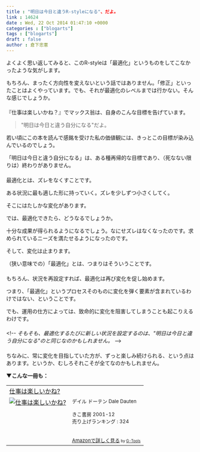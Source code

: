 ```yaml
---
title : "明日は今日と違うR-styleになる"、だよ。
link : 14624
date : Wed, 22 Oct 2014 01:47:10 +0000
categories : ["blogarts"]
tags : ["blogarts"]
draft : false
author : 倉下忠憲
---
```


よくよく思い返してみると、このR-styleは「最適化」というものをしてこなかったような気がします。

もちろん、まったく方向性を変えないという話ではありません。「修正」といったことはよくやっています。でも、それが最適化のレベルまでは行かない。そんな感じでしょうか。

<H4></H4>

『仕事は楽しいかね？』でマックス翁は、自身のこんな目標を告げています。

<blockquote>"明日は今日と違う自分になる"だよ。</blockquote>

若い頃にこの本を読んで感銘を受けた私の価値観には、きっとこの目標が染み込んでいるのでしょう。

「明日は今日と違う自分になる」は、ある種再帰的な目標であり、（死なない限りは）終わりがありません。

<H4></H4>

最適化とは、ズレをなくすことです。

ある状況に最も適した形に持っていく。ズレを少しずつ小さくしてく。

そこにはたしかな変化があります。

では、最適化できたら、どうなるでしょうか。

十分な成果が得られるようになるでしょう。なにせズレはなくなったのです。求められているニーズを満たせるようになったのです。

そして、変化は止まります。

（狭い意味での）「最適化」とは、つまりはそういうことです。

<H4></H4>

もちろん、状況を再設定すれば、最適化は再び変化を促し始めます。

つまり、「最適化」というプロセスそのものに変化を弾く要素が含まれているわけではない、ということです。

でも、運用の仕方によっては、致命的に変化を阻害してしまうことも起こりえるわけです。

<H4></H4>

&lt;!--
<em>そもそも、最適化するたびに新しい状況を設定するのは、"明日は今日と違う自分になる"のと同じなのかもしれません。</em>
--&gt;

<H4></H4>

ちなみに、常に変化を目指していた方が、ずっと楽しみ続けられる、という点はあります。というか、むしろそれこそが全てなのかもしれません。

<strong>▼こんな一冊も：</strong>

<table  border="0" cellpadding="5"><tr><td colspan="2"><a href="http://www.amazon.co.jp/%E4%BB%95%E4%BA%8B%E3%81%AF%E6%A5%BD%E3%81%97%E3%81%84%E3%81%8B%E3%81%AD-%E3%83%87%E3%82%A4%E3%83%AB-%E3%83%89%E3%83%BC%E3%83%86%E3%83%B3/dp/4877710787%3FSubscriptionId%3D15SMZCTB9V8NGR2TW082%26tag%3Drashita1000-22%26linkCode%3Dxm2%26camp%3D2025%26creative%3D165953%26creativeASIN%3D4877710787" target="_blank">仕事は楽しいかね?</a><img src="http://www.assoc-amazon.jp/e/ir?t=rashita1000-22&l=ur2&o=9" width="1" height="1" style="border: none;" alt="" /></td></tr><tr><td valign="top"><a href="http://www.amazon.co.jp/%E4%BB%95%E4%BA%8B%E3%81%AF%E6%A5%BD%E3%81%97%E3%81%84%E3%81%8B%E3%81%AD-%E3%83%87%E3%82%A4%E3%83%AB-%E3%83%89%E3%83%BC%E3%83%86%E3%83%B3/dp/4877710787%3FSubscriptionId%3D15SMZCTB9V8NGR2TW082%26tag%3Drashita1000-22%26linkCode%3Dxm2%26camp%3D2025%26creative%3D165953%26creativeASIN%3D4877710787" target="_blank"><img src="http://ecx.images-amazon.com/images/I/51-akDCvHzL._SL160_.jpg" border="0" alt="仕事は楽しいかね?" /></a></td><td valign="top"><font size="-1">デイル ドーテン Dale Dauten <br /><br />きこ書房  2001-12<br />売り上げランキング : 324<br /><br /><br /><a href="http://www.amazon.co.jp/%E4%BB%95%E4%BA%8B%E3%81%AF%E6%A5%BD%E3%81%97%E3%81%84%E3%81%8B%E3%81%AD-%E3%83%87%E3%82%A4%E3%83%AB-%E3%83%89%E3%83%BC%E3%83%86%E3%83%B3/dp/4877710787%3FSubscriptionId%3D15SMZCTB9V8NGR2TW082%26tag%3Drashita1000-22%26linkCode%3Dxm2%26camp%3D2025%26creative%3D165953%26creativeASIN%3D4877710787" target="_blank">Amazonで詳しく見る</a></font><font size="-2"> by <a href="http://www.goodpic.com/mt/aws/index.html" >G-Tools</a></font></td></tr></table>
